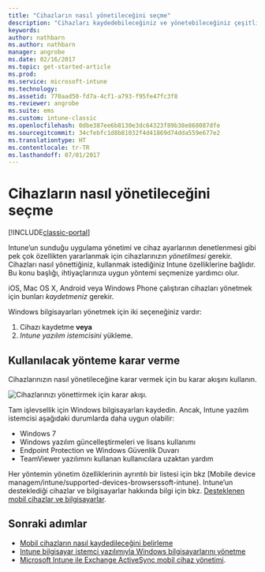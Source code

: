 ```yaml
---
title: "Cihazların nasıl yönetileceğini seçme"
description: "Cihazları kaydedebileceğiniz ve yönetebileceğiniz çeşitli yollar hakkında bilgi edinin."
keywords: 
author: nathbarn
ms.author: nathbarn
manager: angrobe
ms.date: 02/16/2017
ms.topic: get-started-article
ms.prod: 
ms.service: microsoft-intune
ms.technology: 
ms.assetid: 770aad50-fd7a-4cf1-a793-f95fe47fc3f8
ms.reviewer: angrobe
ms.suite: ems
ms.custom: intune-classic
ms.openlocfilehash: 0dbe387ee6b8130e3dc64323f89b38e868087dfe
ms.sourcegitcommit: 34cfebfc1d8b81032f4d41869d74dda559e677e2
ms.translationtype: HT
ms.contentlocale: tr-TR
ms.lasthandoff: 07/01/2017
---
```

# <a name="choose-how-to-manage-devices"></a>Cihazların nasıl yönetileceğini seçme

[!INCLUDE[classic-portal](../includes/classic-portal.md)]

Intune’un sunduğu uygulama yönetimi ve cihaz ayarlarının denetlenmesi gibi pek çok özellikten yararlanmak için cihazlarınızın *yönetilmesi* gerekir. Cihazları nasıl yönettiğiniz, kullanmak istediğiniz Intune özelliklerine bağlıdır. Bu konu başlığı, ihtiyaçlarınıza uygun yöntemi seçmenize yardımcı olur.

iOS, Mac OS X, Android veya Windows Phone çalıştıran cihazları yönetmek için bunları *kaydetmeniz* gerekir.

Windows bilgisayarları yönetmek için iki seçeneğiniz vardır:

1. Cihazı kaydetme **veya**
2. *Intune yazılım istemcisini* yükleme.

## <a name="decide-which-method-to-use"></a>Kullanılacak yönteme karar verme
Cihazlarınızın nasıl yönetileceğine karar vermek için bu karar akışını kullanın.

![Cihazlarınızı yönettirmek için karar akışı.](./media/choose-manage-method.png)

Tam işlevsellik için Windows bilgisayarları kaydedin. Ancak, Intune yazılım istemcisi aşağıdaki durumlarda daha uygun olabilir:

- Windows 7
- Windows yazılım güncelleştirmeleri ve lisans kullanımı
- Endpoint Protection ve Windows Güvenlik Duvarı
- TeamViewer yazılımını kullanan kullanıcılara uzaktan yardım

Her yöntemin yönetim özelliklerinin ayrıntılı bir listesi için bkz [Mobile device managem/intune/supported-devices-browserssoft-intune).
Intune’un desteklediği cihazlar ve bilgisayarlar hakkında bilgi için bkz. [Desteklenen mobil cihazlar ve bilgisayarlar](/intune/supported-devices-browsers#intune-supported-devices).

## <a name="next-steps"></a>Sonraki adımlar

- [Mobil cihazların nasıl kaydedileceğini belirleme](/intune-classic/get-started/choose-how-to-enroll-devices1)
- [Intune bilgisayar istemci yazılımıyla Windows bilgisayarlarını yönetme](/intune-classic/deploy-use/manage-windows-pcs-with-microsoft-intune)
- [Microsoft Intune ile Exchange ActiveSync mobil cihaz yönetimi](/intune-classic/deploy-use/mobile-device-management-with-exchange-activesync-and-microsoft-intune).
